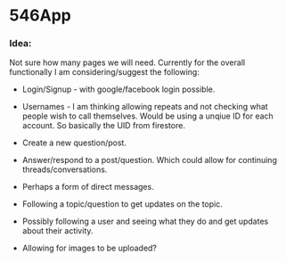 # 546App

### Idea:

Not sure how many pages we will need. Currently for the overall functionally I am considering/suggest the following:

* Login/Signup - with google/facebook login possible.

* Usernames - I am thinking allowing repeats and not checking what people wish to call themselves. Would be using a unqiue ID for each account. So basically the UID from firestore.

* Create a new question/post. 

* Answer/respond to a post/question. Which could allow for continuing threads/conversations.

* Perhaps a form of direct messages.

* Following a topic/question to get updates on the topic.

* Possibly following a user and seeing what they do and get updates about their activity.

* Allowing for images to be uploaded?
